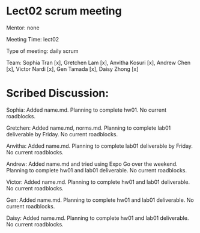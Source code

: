 # Lect02 scrum meeting
Mentor: none

Meeting Time: lect02

Type of meeting: daily scrum

Team: Sophia Tran [x], Gretchen Lam [x], Anvitha Kosuri [x], Andrew Chen [x], Victor Nardi [x], Gen Tamada [x], Daisy Zhong [x]

# Scribed Discussion:

Sophia: Added name.md. Planning to complete hw01. No current roadblocks.

Gretchen: Added name.md, norms.md. Planning to complete lab01 deliverable by Friday. No current roadblocks.

Anvitha: Added name.md. Planning to complete lab01 deliverable by Friday. No current roadblocks.

Andrew: Added name.md and tried using Expo Go over the weekend. Planning to complete hw01 and lab01 deliverable. No current roadblocks.

Victor: Added name.md. Planning to complete hw01 and lab01 deliverable. No current roadblocks.

Gen: Added name.md. Planning to complete hw01 and lab01 deliverable. No current roadblocks.

Daisy: Added name.md. Planning to complete hw01 and lab01 deliverable. No current roadblocks.

